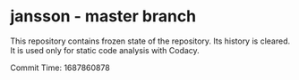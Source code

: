 # jansson - master branch

This repository contains frozen state of the repository.
Its history is cleared. It is used only for static code
analysis with Codacy.

Commit Time: 1687860878